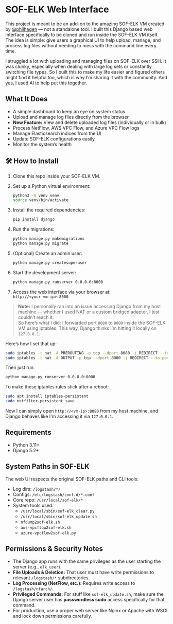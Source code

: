 
# SOF-ELK Web Interface

This project is meant to be an add-on to the amazing SOF-ELK VM created by [@philhagen](https://github.com/philhagen/sof-elk/wiki/Virtual-Machine-README) — not a standalone tool. I built this Django based web interface specifically to be cloned and run inside the SOF-ELK VM itself. The idea is simple: give users a graphical UI to help upload, manage, and process log files without needing to mess with the command line every time.

I struggled a lot with uploading and managing files on SOF-ELK over SSH. It was clunky, especially when dealing with large log sets or constantly switching file types. So I built this to make my life easier and figured others might find it helpful too, which is why I’m sharing it with the community.
And yes, I used AI to help put this together.

## What It Does

- A simple dashboard to keep an eye on system status
- Upload and manage log files directly from the browser
- **New Feature:** View and delete uploaded log files (individually or in bulk)
- Process NetFlow, AWS VPC Flow, and Azure VPC Flow logs
- Manage Elasticsearch indices from the UI
- Update SOF-ELK configurations easily
- Monitor the system’s health

## 🛠 How to Install

1. Clone this repo inside your SOF-ELK VM.
2. Set up a Python virtual environment:

   ```bash
   python3 -m venv venv
   source venv/bin/activate
   ```

3. Install the required dependencies:

   ```bash
   pip install django
   ```

4. Run the migrations:

   ```bash
   python manage.py makemigrations
   python manage.py migrate
   ```

5. (Optional) Create an admin user:

   ```bash
   python manage.py createsuperuser
   ```

6. Start the development server:

   ```bash
   python manage.py runserver 0.0.0.0:8000
   ```

7. Access the web interface via your browser at:  
   `http://<your-vm-ip>:8000`

> **Note:** I personally ran into an issue accessing Django from my host machine — whether I used NAT or a custom bridged adapter, I just couldn’t reach it.  
> So here’s what I did: I forwarded port `8080` to `8000` inside the SOF-ELK VM using iptables. This way, Django thinks I’m hitting it locally on `127.0.0.1`.

Here’s how I set that up:

```bash
sudo iptables -t nat -A PREROUTING -p tcp --dport 8080 -j REDIRECT --to-port 8000
sudo iptables -t nat -A OUTPUT -p tcp --dport 8080 -j REDIRECT --to-port 8000
```

Then just run:

```bash
python manage.py runserver 0.0.0.0:8000
```

To make these iptables rules stick after a reboot:

```bash
sudo apt install iptables-persistent
sudo netfilter-persistent save
```

Now I can simply open `http://<vm-ip>:8080` from my host machine, and Django behaves like I'm accessing it via `127.0.0.1`.

##  Requirements
- Python 3.11+
- Django 5.2+



##  System Paths in SOF-ELK

The web UI respects the original SOF-ELK paths and CLI tools:

- Log dirs: `/logstash/*/`
- Configs: `/etc/logstash/conf.d/*.conf`
- Core repo: `/usr/local/sof-elk/*`
- System tools used:
  - `/usr/local/sbin/sof-elk_clear.py`
  - `/usr/local/sbin/sof-elk_update.sh`
  - `nfdump2sof-elk.sh`
  - `aws-vpcflow2sof-elk.sh`
  - `azure-vpcflow2sof-elk.py`

## Permissions & Security Notes

- The Django app runs with the same privileges as the user starting the server (e.g., `elk_user`).
- **File Uploads & Deletion:** That user must have write permissions to relevant `/logstash/*` subdirectories.
- **Log Processing (NetFlow, etc.):** Requires write access to `/logstash/nfarch/`.
- **Privileged Commands:** For stuff like `sof-elk_update.sh`, make sure the Django server user has **passwordless sudo** access specifically for that command.
- For production, use a proper web server like Nginx or Apache with WSGI and lock down permissions carefully.


